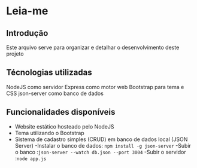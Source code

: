 # Leia-me

## Introdução
Este arquivo serve para organizar e detalhar o desenvolvimento deste projeto

## Técnologias utilizadas

NodeJS como servidor
Express como motor web
Bootstrap para tema e CSS
json-server como banco de dados

## Funcionalidades disponíveis

- Website estático hosteado pelo NodeJS
- Tema utilizando o Bootstrap
- Sistema de cadastro simples (CRUD) em banco de dados local (JSON Server)
    -Instalar o banco de dados: ```npm install -g json-server```
    -Subir o banco :```json-server --watch db.json --port 3004```
    -Subir o servidor  :```node app.js```
